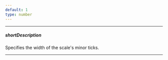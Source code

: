 ```yaml
---
default: 1
type: number
---
```

---
##### shortDescription
Specifies the width of the scale's minor ticks.

---
